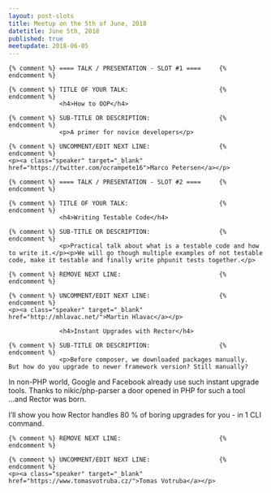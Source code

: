 ```yaml
---
layout: post-slots
title: Meetup on the 5th of June, 2018
datetitle: June 5th, 2018
published: true
meetupdate: 2018-06-05
---
```


<div class="slot span4"><div class="icon-awesome"><i class="icon-comment-alt"></i></div>

    {% comment %} ==== TALK / PRESENTATION - SLOT #1 ====     {% endcomment %}

    {% comment %} TITLE OF YOUR TALK:                         {% endcomment %}
                  <h4>How to OOP</h4>

    {% comment %} SUB-TITLE OR DESCRIPTION:                   {% endcomment %}
                  <p>A primer for novice developers</p>

    {% comment %} UNCOMMENT/EDIT NEXT LINE:                   {% endcomment %}
    <p><a class="speaker" target="_blank" href="https://twitter.com/ocrampete16">Marco Petersen</a></p>

</div>

<div class="slot span4"><div class="icon-awesome"><i class="icon-comment-alt"></i></div>

    {% comment %} ==== TALK / PRESENTATION - SLOT #2 ====     {% endcomment %}

    {% comment %} TITLE OF YOUR TALK:                         {% endcomment %}
                  <h4>Writing Testable Code</h4>

    {% comment %} SUB-TITLE OR DESCRIPTION:                   {% endcomment %}
                  <p>Practical talk about what is a testable code and how to write it.</p><p>We will go though multiple examples of not testable code, make it testable and finally write phpunit tests together.</p>

    {% comment %} REMOVE NEXT LINE:                           {% endcomment %}
    
    {% comment %} UNCOMMENT/EDIT NEXT LINE:                   {% endcomment %}
    <p><a class="speaker" target="_blank" href="http://mhlavac.net/">Martin Hlavac</a></p>

</div>

<div class="slot span4"><div class="icon-awesome"><i class="icon-comment-alt"></i></div>

                  <h4>Instant Upgrades with Rector</h4>

    {% comment %} SUB-TITLE OR DESCRIPTION:                   {% endcomment %}
                  <p>Before composer, we downloaded packages manually.  But how do you upgrade to newer framework version? Still manually?
</p><p>
In non-PHP world, Google and Facebook already use such instant upgrade tools. Thanks to nikic/php-parser a door opened in PHP for such a tool ...and Rector was born.
</p><p>
I’ll show you how Rector handles 80 % of boring upgrades for you - in 1 CLI command.
</p>

    {% comment %} REMOVE NEXT LINE:                           {% endcomment %}

    {% comment %} UNCOMMENT/EDIT NEXT LINE:                   {% endcomment %}
    <p><a class="speaker" target="_blank" href="https://www.tomasvotruba.cz/">Tomas Votruba</a></p>
</div>
